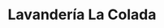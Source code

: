 ---
title: "Lavandería La Colada"
url: /salamanca/lavanderia-la-colada-avenida-de-portugal/
shop: lavandería
---